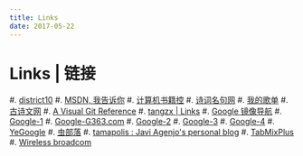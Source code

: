 ```yaml
---
title: Links
date: 2017-05-22
---
```


Links | 链接
============

#. [district10](https://github.com/district10/blog)
#. [MSDN, 我告诉你](http://www.itellyou.cn/)
#. [计算机书籍控](http://bestcbooks.com/)
#. [诗词名句网](http://www.shicimingju.com/)
#. [我的歌单](http://music.163.com/#/playlist?id=744393100)
#. [古诗文网](http://www.gushiwen.org/)
#. [A Visual Git Reference](http://marklodato.github.io/visual-git-guide/index-zh-cn.html)
#. [tangzx | Links](http://tangzx.qiniudn.com/links.html)
#. [Google 镜像导航](http://dir.scmor.com/google/)
#. [Google-1](https://c1.hntvchina.com)
#. [Google-G363.com](http://g2.zgdhhjha.com/)
#. [Google-2](https://justsoso.co)
#. [Google-3](https://c.gufen.gq)
#. [Google-4](https://c.ggkai.men)
#. [YeGoogle](http://www.yegoogle.com)
#. [虫部落](http://www.chongbuluo.com/)
#. [tamapolis : Javi Agenjo's personal blog](http://www.tamats.com/blog/)
#. [TabMixPlus](https://bitbucket.org/onemen/tabmixplus)
#. [Wireless broadcom](https://www.broadcom.com/products/wireless/wireless-lan-infrastructure/)

